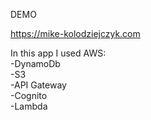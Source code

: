 DEMO

https://mike-kolodziejczyk.com


In this app I used AWS:<br>
-DynamoDb<br>
-S3<br>
-API Gateway<br>
-Cognito<br>
-Lambda<br>
